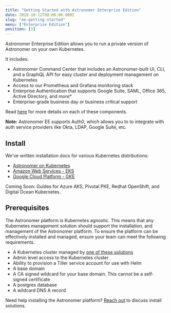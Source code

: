 ```yaml
---
title: "Getting Started with Astronomer Enterprise Edition"
date: 2018-10-12T00:00:00.000Z
slug: "ee-getting-started"
menu: ["Enterprise Edition"]
position: [3]
---
```


Astronomer Enterprise Edition allows you to run a private version of Astronomer
on your own Kubernetes.

It includes:

* Astronomer Command Center that includes an Astronomer-built UI, CLI, and a
  GraphQL API for easy cluster and deployment management on Kubernetes
* Access to our Prometheus and Grafana monitoring stack
* Enterprise Authentication that supports Google Suite, SAML, Office 365, Active Directory, and more*
* Enterprise-grade business day or business critical support

Read [here](/docs/ee-overview) for more details on
each of these components.

**Note:** Astronomer EE supports Auth0, which allows you to to integrate with auth service providers like Okta, LDAP, Google Suite, etc.

## Install

We've written installation docs for various Kubernetes distributions:

* [Astronomer on Kubernetes](/docs/ee-installation-general-kubernetes)
* [Amazon Web Services - EKS](/docs/ee-installation-eks)
* [Google Cloud Platform - GKE](/docs/ee-installation-gke)

Coming Soon: Guides for Azure AKS, Pivotal PKE, Redhat OpenShift, and
Digital Ocean Kubernetes.

## Prerequisites

The Astronomer platform is Kubernetes agnostic. This means that any Kubernetes
management solution should support the installation, and management of the
Astronomer platform. To ensure the platform can be effectively installed and
managed, ensure your team can meet the following requirements.

* A Kubernetes cluster managed by [one of these solutions]( https://kubernetes.io/docs/setup/pick-right-solution/)
* Admin level access to the Kubernetes cluster
* Ability to provision a Tiller service account for use with Helm
* A base domain
* A CA signed wildcard for your base domain. This cannot be a self-signed certificate
* A postgres database
* A wildcard DNS A record

Need help installing the Astronomer platform?
[Reach out](https://www.astronomer.io/contact/?from=/) to discuss install solutions.
